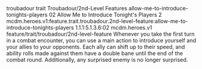 <ability>
  <metadata>
    <class>troubadour</class>
    <feature_type>trait</feature_type>
    <file_dpath>Troubadour/2nd-Level Features</file_dpath>
    <item_id>allow-me-to-introduce-tonights-players</item_id>
    <item_index>02</item_index>
    <item_name>Allow Me to Introduce Tonight&apos;s Players</item_name>
    <level>2</level>
    <scc>mcdm.heroes.v1:feature.trait.troubadour.2nd-level-feature:allow-me-to-introduce-tonights-players</scc>
    <scdc>1.1.1:5.1.3.6:02</scdc>
    <source>mcdm.heroes.v1</source>
    <type>feature/trait/troubadour/2nd-level-feature</type>
  </metadata>
  <effects>
    <effect type="mundane">Whenever you take the first turn in a combat encounter, you can use a main action to introduce yourself and your allies to your opponents. Each ally can shift up to their speed, and ability rolls made against them have a double bane until the end of the combat round. Additionally, any surprised enemy is no longer surprised.</effect>
  </effects>
</ability>
